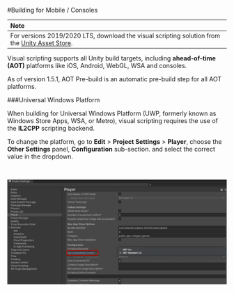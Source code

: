 #Building for Mobile / Consoles

| **Note**                                                     |
| :----------------------------------------------------------- |
| For versions 2019/2020 LTS, download the visual scripting solution from the [Unity Asset Store](https://assetstore.unity.com/packages/tools/visual-bolt-163802). |

Visual scripting supports all Unity build targets, including **ahead-of-time (AOT)** platforms like iOS, Android, WebGL, WSA and consoles.

As of version 1.5.1, AOT Pre-build is an automatic pre-build step for all AOT platforms.

###Universal Windows Platform

When building for Universal Windows Platform (UWP, formerly known as Windows Store Apps, WSA, or Metro), visual scripting requires the use of the **IL2CPP** scripting backend. 

To change the platform, go to **Edit** > **Project Settings** &gt; **Player**, choose the **Other Settings** panel, **Configuration** sub-section. and select the correct value in the dropdown.  

</br>

![](images/VS-ProjectSettingsOtherSettingsConfiguration.png)

